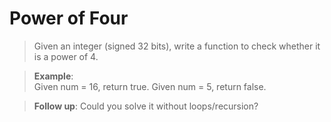 Power of Four
=============

>Given an integer (signed 32 bits), write a function to check whether it is a power of 4.

>**Example**:  
>Given num = 16, return true. Given num = 5, return false.

>**Follow up**: Could you solve it without loops/recursion?
